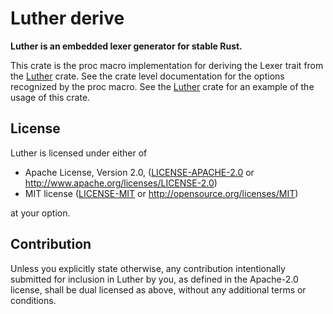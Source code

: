 # Luther derive

**Luther is an embedded lexer generator for stable Rust.**

This crate is the proc macro implementation for deriving the Lexer trait from 
the [Luther] crate. See the crate level documentation for the options recognized
by the proc macro. See the [Luther] crate for an example of the usage of this crate.

[Luther]:https://crates.io/crates/luther

## License

Luther is licensed under either of

 * Apache License, Version 2.0, ([LICENSE-APACHE-2.0](LICENSE-APACHE-2.0) or
   http://www.apache.org/licenses/LICENSE-2.0)
 * MIT license ([LICENSE-MIT](LICENSE-MIT) or
   http://opensource.org/licenses/MIT)

at your option.

## Contribution

Unless you explicitly state otherwise, any contribution intentionally submitted
for inclusion in Luther by you, as defined in the Apache-2.0 license, shall be
dual licensed as above, without any additional terms or conditions.
